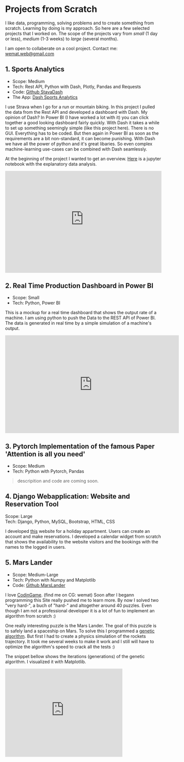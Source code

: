 # Projects from Scratch

I like data, programming, solving problems and to create something from scratch. Learning by doing is my approach. So here are a few selected projects that I worked on. The scope of the projects vary from *small* (1 day or less), *medium* (1-3 weeks) to *large* (several months). 

I am open to collaberate on a cool project. Contact me: wemat.web@gmail.com

## 1. Sports Analytics 
- Scope: Medium
- Tech: Rest API, Python with Dash, Plotly, Pandas and Requests
- Code: <a href="https://github.com/wemat/StravaDash">Github StavaDash</a>
- The App: <a href="https://sport-analytics-wemat.herokuapp.com">Dash Sports Analytics</a>

I use Strava when I go for a run or mountain biking. In this project I pulled the data from the Rest API and developed a dashboard with Dash. My opinion of Dash? In Power BI (I have worked a lot with it) you can click together a good looking dashboard fairly quickly. With Dash it takes a while to set up something seemingly simple (like this project here). There is no GUI. Everything has to be coded. But then again in Power BI as soon as the requirements are a bit non-standard, it can become punishing. With Dash we have all the power of python and it's great libaries. So even complex machine-learning use-cases can be combined with Dash seamlessly. 

At the beginning of the project I wanted to get an overview. <a href="https://github.com/wemat/StravaAnalytics/blob/main/analytics/strava_api.ipynb">Here</a> is a jupyter notebook with the explanatory data analysis.

<div style="padding-bottom:65%; position:relative; display:block; width: 100%">
  <iframe width="100%" height="100%"
    src="https://sport-analytics-wemat.herokuapp.com"
    frameborder="0" allowfullscreen="" style="position:absolute; top:0; left: 0">
  </iframe>
</div>


## 2. Real Time Production Dashboard in Power BI 
- Scope: Small
- Tech: Python, Power BI

This is a mockup for a real time dashboard that shows the output rate of a machine. I am using python to push the Data to the REST API of Power BI. 
The data is generated in real time by a simple simulation of a machine's output. 

<iframe width="560" height="315" src="https://www.youtube.com/embed/gaC_FTTJbC0" title="YouTube video player" frameborder="0" allow="accelerometer; autoplay; clipboard-write; encrypted-media; gyroscope; picture-in-picture" allowfullscreen></iframe>


## 3. Pytorch Implementation of the famous Paper 'Attention is all you need'
- Scope: Medium
- Tech: Python with Pytorch, Pandas 

> descripition and code are coming soon. 


## 4. Django Webapplication: Website and Reservation Tool 
Scope: Large\
Tech: Django, Python, MySQL, Bootstrap, HTML, CSS

I developed <a href="https://www.tuoretta.ch/">this</a>  website for a holiday appartment. Users can create an account and make reservations. I developed a calendar widget from scratch that shows the availability to the website visitors and the bookings with the names to the logged in users. 


## 5. Mars Lander 
- Scope: Medium-Large
- Tech: Python with Numpy and Matplotlib
- Code:  <a href="https://github.com/wemat/MarsLander/blob/main/mars_lander.py">Github MarsLander</a> 

I love <a href="https://www.codingame.com/start">CodinGame</a>. (find me on CG: wemat) Soon after I begann programming this Site really pushed me to learn more. By now I solved two "very hard-", a buch of "hard-" and altogether around 40 puzzles. Even though I am not a professional developer it is a lot of fun to implement an algorithm from scratch :)

One really interesting puzzle is the Mars Lander. The goal of this puzzle is to safely land a spaceship on Mars. 
To solve this I programmed a <a href="https://en.wikipedia.org/wiki/Genetic_algorithm">genetic algorithm</a>. But first I had to create a physics simulation of the rockets trajectory. It took me several weeks to make it work and I still will have to optimize the algorithm's speed to crack all the tests :) 

The snippet bellow shows the iterations (generations) of the genetic algorithm. I visualized it with Matplotlib. 

<div style="padding:75% 0 0 0;position:relative;"><iframe src="https://player.vimeo.com/video/775979072?h=ec9eaf3a97&amp;badge=0&amp;autopause=0&amp;player_id=0&amp;app_id=58479" frameborder="0" allow="autoplay; fullscreen; picture-in-picture" allowfullscreen style="position:absolute;top:0;left:0;width:75%;height:75%;" title="GeneticAlgo.mov"></iframe></div><script src="https://player.vimeo.com/api/player.js"></script>

